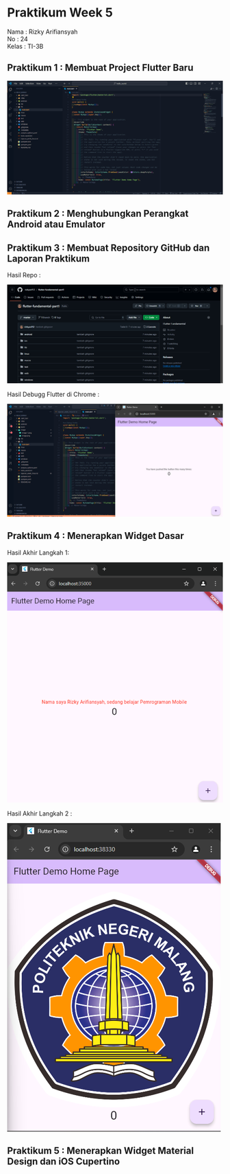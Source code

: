 # Praktikum Week 5

Nama : Rizky Arifiansyah<br>
No : 24<br>
Kelas : TI-3B

## Praktikum 1 : Membuat Project Flutter Baru

![alt text](image/image.png)

## Praktikum 2 : Menghubungkan Perangkat Android atau Emulator

## Praktikum 3 : Membuat Repository GitHub dan Laporan Praktikum

Hasil Repo :

![alt text](image/image-1.png)

Hasil Debugg Flutter di Chrome :

![alt text](image/image2.png)

## Praktikum 4 : Menerapkan Widget Dasar

Hasil Akhir Langkah 1:

![alt text](image/image3.png)

Hasil Akhir Langkah 2 :

![alt text](image4.png)

## Praktikum 5 : Menerapkan Widget Material Design dan iOS Cupertino

